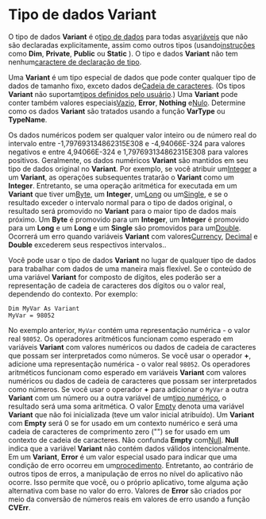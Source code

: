 
# Tipo de dados Variant

O tipo de dados  **Variant** é o[tipo de dados](b8bdf64f-5920-1ae9-16d0-b26d09524a30.md) para todas as[variáveis](b8bdf64f-5920-1ae9-16d0-b26d09524a30.md) que não são declaradas explicitamente, assim como outros tipos (usando[instruções](b8bdf64f-5920-1ae9-16d0-b26d09524a30.md) como **Dim**, **Private**, **Public** ou **Static** ). O tipo e dados **Variant** não tem nenhum[caractere de declaração de tipo](b8bdf64f-5920-1ae9-16d0-b26d09524a30.md).

Uma  **Variant** é um tipo especial de dados que pode conter qualquer tipo de dados de tamanho fixo, exceto dados de[Cadeia de caracteres](b8bdf64f-5920-1ae9-16d0-b26d09524a30.md). (Os tipos  **Variant** não suportam[tipos definidos pelo usuário](b8bdf64f-5920-1ae9-16d0-b26d09524a30.md).) Uma  **Variant** pode conter também valores especiais[Vazio](b8bdf64f-5920-1ae9-16d0-b26d09524a30.md),  **Error**, **Nothing** e[Nulo](b8bdf64f-5920-1ae9-16d0-b26d09524a30.md). Determine como os dados  **Variant** são tratados usando a função **VarType** ou **TypeName**.

Os dados numéricos podem ser qualquer valor inteiro ou de número real do intervalo entre -1,797693134862315E308 e -4,94066E-324 para valores negativos e entre 4,94066E-324 e 1,797693134862315E308 para valores positivos. Geralmente, os dados numéricos  **Variant** são mantidos em seu tipo de dados original no **Variant**. Por exemplo, se você atribuir um[Integer](b8bdf64f-5920-1ae9-16d0-b26d09524a30.md) a um **Variant**, as operações subsequentes tratarão o **Variant** como um **Integer**. Entretanto, se uma operação aritmética for executada em um **Variant** que tiver um[Byte](b8bdf64f-5920-1ae9-16d0-b26d09524a30.md), um  **Integer**, um[Long](b8bdf64f-5920-1ae9-16d0-b26d09524a30.md) ou um[Single](b8bdf64f-5920-1ae9-16d0-b26d09524a30.md), e se o resultado exceder o intervalo normal para o tipo de dados original, o resultado será promovido no  **Variant** para o maior tipo de dados mais próximo. Um **Byte** é promovido para um **Integer**, um **Integer** é promovido para um **Long** e um **Long** e um **Single** são promovidos para um[Double](b8bdf64f-5920-1ae9-16d0-b26d09524a30.md). Ocorrerá um erro quando variáveis  **Variant** com valores[Currency](b8bdf64f-5920-1ae9-16d0-b26d09524a30.md), [Decimal](b8bdf64f-5920-1ae9-16d0-b26d09524a30.md) e **Double** excederem seus respectivos intervalos..

Você pode usar o tipo de dados  **Variant** no lugar de qualquer tipo de dados para trabalhar com dados de uma maneira mais flexível. Se o conteúdo de uma variável **Variant** for composto de dígitos, eles poderão ser a representação de cadeia de caracteres dos dígitos ou o valor real, dependendo do contexto. Por exemplo:



```
Dim MyVar As Variant 
MyVar = 98052 

```

No exemplo anterior,  `MyVar` contém uma representação numérica - o valor real `98052`. Os operadores aritméticos funcionam como esperado em variáveis  **Variant** com valores numéricos ou dados de cadeia de caracteres que possam ser interpretados como números. Se você usar o operador **+**, adicione uma representação numérica - o valor real `98052`. Os operadores aritméticos funcionam como esperado em variáveis  **Variant** com valores numéricos ou dados de cadeia de caracteres que possam ser interpretados como números. Se você usar o operador **+** para adicionar o `MyVar` a outra **Variant** com um número ou a outra variável de um[tipo numérico](b8bdf64f-5920-1ae9-16d0-b26d09524a30.md), o resultado será uma soma aritmética.
O valor [Empty](b8bdf64f-5920-1ae9-16d0-b26d09524a30.md) denota uma variável **Variant** que não foi inicializada (teve um valor inicial atribuído). Um **Variant** com **Empty** será 0 se for usado em um contexto numérico e será uma cadeia de caracteres de comprimento zero ("") se for usado em um contexto de cadeia de caracteres.
Não confunda  **Empty** com[Null](b8bdf64f-5920-1ae9-16d0-b26d09524a30.md).  **Null** indica que a variável **Variant** não contém dados válidos intencionalmente.
Em um  **Variant**, **Error** é um valor especial usado para indicar que uma condição de erro ocorreu em um[procedimento](b8bdf64f-5920-1ae9-16d0-b26d09524a30.md). Entretanto, ao contrário de outros tipos de erros, a manipulação de erros no nível do aplicativo não ocorre. Isso permite que você, ou o próprio aplicativo, tome alguma ação alternativa com base no valor do erro. Valores de  **Error** são criados por meio da conversão de números reais em valores de erro usando a função **CVErr**.


